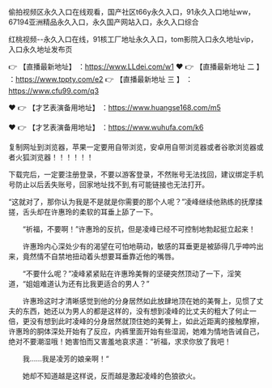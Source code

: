偷拍视频区永久入口在线观看，国产社区t66y永久入口，91永久入口地址ww，67194亚洲精品永久入口，永久国产网站入口，永久入口综合

红桃视频--永久入口在线，91核工厂地址永久入口，tom影院入口永久地址vip，入口永久地址发布页

 👉 【直播最新地址】 ：https://www.LLdei.com/w1
❤️ 👉 【直播最新地址 二 】 ：https://www.tppty.com/e2
👉 【直播最新地址  三 】 ：https://www.cfu99.com/q3

❤️ 👉 【才艺表演备用地址】 ：https://www.huangse168.com/m5

❤️ 👉 【才艺表演备用地址】 ：https://www.wuhufa.com/k6

复制网址到浏览器，苹果一定要用自带浏览，安卓用自带浏览器或者谷歌浏览器或者火狐浏览器！！！！！！

下载完后，一定要注册登录，不要以游客登录，不然账号无法找回，建议绑定手机号防止以后丢失账号，回家地址找不到,有可能链接也无法打开。

“这就对了，那你认为我是不是就是你需要的那个人呢？”凌峰继续他熟练的抚摩揉搓，舌头却在许惠玲的柔软的耳垂上舔了一下。

　　“祈福，不要啊！”许惠玲的反抗，但是凌峰已经不可控制地勃起挺立起来！

　　许惠玲内心深处少有的渴望在可怕地萌动，敏感的耳垂更是被舔得几乎呻吟出来，竟然情不自禁地扭动着头想要耳垂靠近他的嘴唇。

　　“不要什么呢？”凌峰紧紧贴在许惠玲美臀的坚硬突然顶动了一下，淫笑道，“姐姐难道认为还有比我更适合的男人？”

　　许惠玲这时才清晰感觉到他的分身居然如此放肆地顶在她的美臀上，见惯了丈夫的东西，她还以为男人的都是这样的，没有想到凌峰的比丈夫的粗大了何止一倍，更没有想到此时凌峰的分身居然就顶住她的美臀上，如此近距离的接触摩擦，许惠玲的胴体深处开始有了反应，内裤里面开始有些湿润，她难为情地告诫自己，绝对不要潮湿哦！她害怕而又害羞地哀求道：“祈福，求求你放了我吧！

　　我……我是凌芳的娘亲啊！“

　　她却不知道越是这样说，反而越是激起凌峰的色狼欲火。
